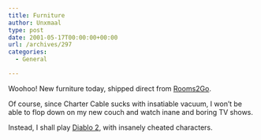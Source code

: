 ```yaml
---
title: Furniture
author: Unxmaal
type: post
date: 2001-05-17T00:00:00+00:00
url: /archives/297
categories:
  - General

---
```

Woohoo! New furniture today, shipped direct from [Rooms2Go][1]. 

Of course, since Charter Cable sucks with insatiable vacuum, I won&#8217;t be able to flop down on my new couch and watch inane and boring TV shows. 

Instead, I shall play [Diablo 2][2], with insanely cheated characters.

 [1]: http://www.rooms2go.com
 [2]: http://www.blizzard.net